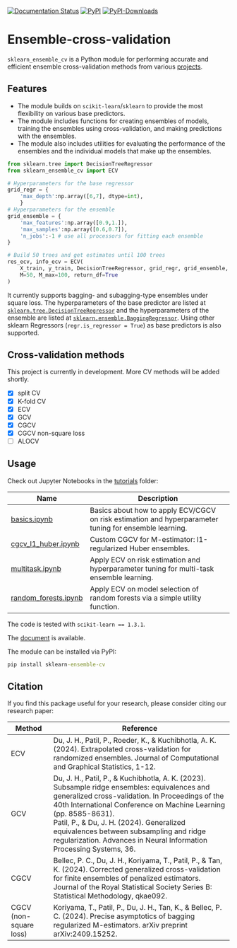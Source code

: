 [![Documentation Status](https://readthedocs.org/projects/sklearn-ensemble-cv/badge/?version=latest)](https://sklearn-ensemble-cv.readthedocs.io/en/latest/?badge=latest)
[![PyPI](https://img.shields.io/pypi/v/sklearn_ensemble_cv?label=pypi)](https://pypi.org/project/sklearn-ensemble-cv)
[![PyPI-Downloads](https://img.shields.io/pepy/dt/sklearn_ensemble_cv)](https://pepy.tech/project/sklearn_ensemble_cv)

# Ensemble-cross-validation


`sklearn_ensemble_cv` is a Python module for performing accurate and efficient ensemble cross-validation methods from various [projects](https://jaydu1.github.io/overparameterized-ensembling/).


## Features
- The module builds on `scikit-learn`/`sklearn` to provide the most flexibility on various base predictors.
- The module includes functions for creating ensembles of models, training the ensembles using cross-validation, and making predictions with the ensembles. 
- The module also includes utilities for evaluating the performance of the ensembles and the individual models that make up the ensembles.


```python
from sklearn.tree import DecisionTreeRegressor
from sklearn_ensemble_cv import ECV

# Hyperparameters for the base regressor
grid_regr = {    
    'max_depth':np.array([6,7], dtype=int), 
    }
# Hyperparameters for the ensemble
grid_ensemble = {
    'max_features':np.array([0.9,1.]),
    'max_samples':np.array([0.6,0.7]),
    'n_jobs':-1 # use all processors for fitting each ensemble
}

# Build 50 trees and get estimates until 100 trees
res_ecv, info_ecv = ECV(
    X_train, y_train, DecisionTreeRegressor, grid_regr, grid_ensemble, 
    M=50, M_max=100, return_df=True
)
```

It currently supports bagging- and subagging-type ensembles under square loss.
The hyperparameters of the base predictor are listed at [`sklearn.tree.DecisionTreeRegressor`](https://scikit-learn.org/stable/modules/generated/sklearn.tree.DecisionTreeRegressor.html) and the hyperparameters of the ensemble are listed at [`sklearn.ensemble.BaggingRegressor`](https://scikit-learn.org/stable/modules/generated/sklearn.ensemble.BaggingRegressor.html).
Using other sklearn Regressors (`regr.is_regressor = True`) as base predictors is also supported.

## Cross-validation methods

This project is currently in development. More CV methods will be added shortly.

- [x] split CV
- [x] K-fold CV
- [x] ECV
- [x] GCV
- [x] CGCV
- [x] CGCV non-square loss
- [ ] ALOCV

## Usage




Check out Jupyter Notebooks in the [tutorials](https://github.com/jaydu1/ensemble-cross-validation/blob/main/tutorials) folder:

Name | Description
---|---
[basics.ipynb](https://github.com/jaydu1/ensemble-cross-validation/blob/main/tutorials/basics.ipynb) | Basics about how to apply ECV/CGCV on risk estimation and hyperparameter tuning for ensemble learning.
[cgcv_l1_huber.ipynb](https://github.com/jaydu1/ensemble-cross-validation/blob/main/tutorials/cgcv_l1_huber.ipynb) | Custom CGCV for M-estimator: l1-regularized Huber ensembles.
[multitask.ipynb](https://github.com/jaydu1/ensemble-cross-validation/blob/main/tutorials/multitask.ipynb) | Apply ECV on risk estimation and hyperparameter tuning for multi-task ensemble learning.
[random_forests.ipynb](https://github.com/jaydu1/ensemble-cross-validation/blob/main/tutorials/random_forests.ipynb) | Apply ECV on model selection of random forests via a simple utility function.

The code is tested with `scikit-learn == 1.3.1`.

The [document](https://jaydu1.github.io/overparameterized-ensembling/sklearn-ensemble-cv/docs/index) is available.

The module can be installed via PyPI:
```cmd
pip install sklearn-ensemble-cv
```



## Citation

If you find this package useful for your research, please consider citing our research paper: 

Method|Reference
---|---
ECV|Du, J. H., Patil, P., Roeder, K., & Kuchibhotla, A. K. (2024). Extrapolated cross-validation for randomized ensembles. Journal of Computational and Graphical Statistics, 1-12.
GCV|Du, J. H., Patil, P., & Kuchibhotla, A. K. (2023). Subsample ridge ensembles: equivalences and generalized cross-validation. In Proceedings of the 40th International Conference on Machine Learning (pp. 8585-8631).<br>Patil, P., & Du, J. H. (2024). Generalized equivalences between subsampling and ridge regularization. Advances in Neural Information Processing Systems, 36.
CGCV | Bellec, P. C., Du, J. H., Koriyama, T., Patil, P., & Tan, K. (2024). Corrected generalized cross-validation for finite ensembles of penalized estimators. Journal of the Royal Statistical Society Series B: Statistical Methodology, qkae092.
CGCV (non-square loss)|Koriyama, T., Patil, P., Du, J. H., Tan, K., & Bellec, P. C. (2024). Precise asymptotics of bagging regularized M-estimators. arXiv preprint arXiv:2409.15252.
